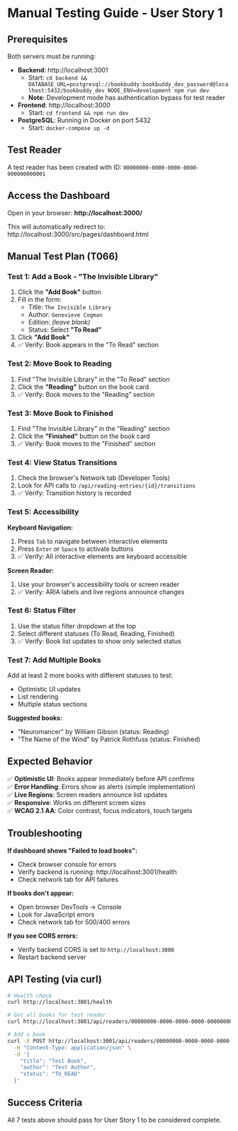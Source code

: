 # Manual Testing Guide - User Story 1

## Prerequisites

Both servers must be running:
- **Backend**: http://localhost:3001
  - Start: `cd backend && DATABASE_URL=postgresql://bookbuddy:bookbuddy_dev_password@localhost:5432/bookbuddy_dev NODE_ENV=development npm run dev`
  - **Note**: Development mode has authentication bypass for test reader
- **Frontend**: http://localhost:3000
  - Start: `cd frontend && npm run dev`
- **PostgreSQL**: Running in Docker on port 5432
  - Start: `docker-compose up -d`

## Test Reader

A test reader has been created with ID: `00000000-0000-0000-0000-000000000001`

## Access the Dashboard

Open in your browser: **http://localhost:3000/**

This will automatically redirect to: http://localhost:3000/src/pages/dashboard.html

## Manual Test Plan (T066)

### Test 1: Add a Book - "The Invisible Library"

1. Click the **"Add Book"** button
2. Fill in the form:
   - Title: `The Invisible Library`
   - Author: `Genevieve Cogman`
   - Edition: _(leave blank)_
   - Status: Select **"To Read"**
3. Click **"Add Book"**
4. ✅ Verify: Book appears in the "To Read" section

### Test 2: Move Book to Reading

1. Find "The Invisible Library" in the "To Read" section
2. Click the **"Reading"** button on the book card
3. ✅ Verify: Book moves to the "Reading" section

### Test 3: Move Book to Finished

1. Find "The Invisible Library" in the "Reading" section  
2. Click the **"Finished"** button on the book card
3. ✅ Verify: Book moves to the "Finished" section

### Test 4: View Status Transitions

1. Check the browser's Network tab (Developer Tools)
2. Look for API calls to `/api/reading-entries/{id}/transitions`
3. ✅ Verify: Transition history is recorded

### Test 5: Accessibility

**Keyboard Navigation:**
1. Press `Tab` to navigate between interactive elements
2. Press `Enter` or `Space` to activate buttons
3. ✅ Verify: All interactive elements are keyboard accessible

**Screen Reader:**
1. Use your browser's accessibility tools or screen reader
2. ✅ Verify: ARIA labels and live regions announce changes

### Test 6: Status Filter

1. Use the status filter dropdown at the top
2. Select different statuses (To Read, Reading, Finished)
3. ✅ Verify: Book list updates to show only selected status

### Test 7: Add Multiple Books

Add at least 2 more books with different statuses to test:
- Optimistic UI updates
- List rendering
- Multiple status sections

**Suggested books:**
- "Neuromancer" by William Gibson (status: Reading)
- "The Name of the Wind" by Patrick Rothfuss (status: Finished)

## Expected Behavior

✅ **Optimistic UI**: Books appear immediately before API confirms  
✅ **Error Handling**: Errors show as alerts (simple implementation)  
✅ **Live Regions**: Screen readers announce list updates  
✅ **Responsive**: Works on different screen sizes  
✅ **WCAG 2.1 AA**: Color contrast, focus indicators, touch targets

## Troubleshooting

**If dashboard shows "Failed to load books":**
- Check browser console for errors
- Verify backend is running: http://localhost:3001/health
- Check network tab for API failures

**If books don't appear:**
- Open browser DevTools → Console
- Look for JavaScript errors
- Check network tab for 500/400 errors

**If you see CORS errors:**
- Verify backend CORS is set to `http://localhost:3000`
- Restart backend server

## API Testing (via curl)

```bash
# Health check
curl http://localhost:3001/health

# Get all books for test reader
curl http://localhost:3001/api/readers/00000000-0000-0000-0000-000000000001/reading-entries

# Add a book
curl -X POST http://localhost:3001/api/readers/00000000-0000-0000-0000-000000000001/reading-entries \
  -H "Content-Type: application/json" \
  -d '{
    "title": "Test Book",
    "author": "Test Author",
    "status": "TO_READ"
  }'
```

## Success Criteria

All 7 tests above should pass for User Story 1 to be considered complete.

